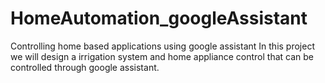# HomeAutomation_googleAssistant
Controlling home based applications using google assistant
In this project we will design a irrigation system and home appliance control that can be controlled through google assistant.
